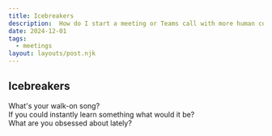 ```yaml
---
title: Icebreakers
description:  How do I start a meeting or Teams call with more human contact
date: 2024-12-01
tags:
  - meetings
layout: layouts/post.njk
---
```


## Icebreakers
What's your walk-on song?  
If you could instantly learn something what would it be?  
What are you obsessed about lately?   
